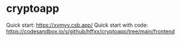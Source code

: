 # cryptoapp
Quick start: https://xvmyy.csb.app/
Quick start with code: https://codesandbox.io/s/github/hffxx/cryptoapp/tree/main/frontend
